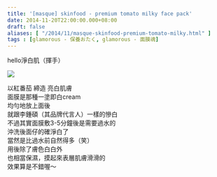 ```yaml
---
title: '[masque] skinfood - premium tomato milky face pack'
date: 2014-11-20T22:00:00.000+08:00
draft: false
aliases: [ "/2014/11/masque-skinfood-premium-tomato-milky.html" ]
tags : [glamorous - 保養おたく, glamorous - 面膜魂]
---
```


hello淨白肌（揮手）  

[![](https://3.bp.blogspot.com/-Bc2oTOOUF4Y/XFbQePh5kPI/AAAAAAAAH3w/uAxrs85HGOIfQkvhaaTK4yoHMNUkF86MACLcBGAs/s640/15824035111_cf154a422f_z.jpg)](https://3.bp.blogspot.com/-Bc2oTOOUF4Y/XFbQePh5kPI/AAAAAAAAH3w/uAxrs85HGOIfQkvhaaTK4yoHMNUkF86MACLcBGAs/s1600/15824035111_cf154a422f_z.jpg)

以紅番茄 締造 亮白肌膚  
面膜是那種一塗即白cream  
均勻地放上面後  
就跟李鍾碩（其品牌代言人）一樣的慘白  
不過其實面膜敷3-5分鐘後是需要過水的  
沖洗後面仔的確淨白了  
當然是比過水前自然得多（笑）  
用後除了膚色白白外  
也相當保濕，摸起來表層肌膚滑滑的  
效果算是不錯喔～